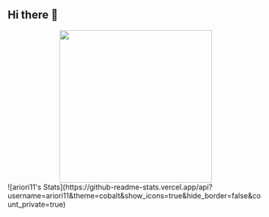 ## Hi there 👋
<div id="header" align="center">
<img src='https://media1.tenor.com/m/Bw9awAhrxHwAAAAd/nero-labrador.gif' width='300'/>
</div>
![ariori11's Stats](https://github-readme-stats.vercel.app/api?username=ariori11&theme=cobalt&show_icons=true&hide_border=false&count_private=true)
